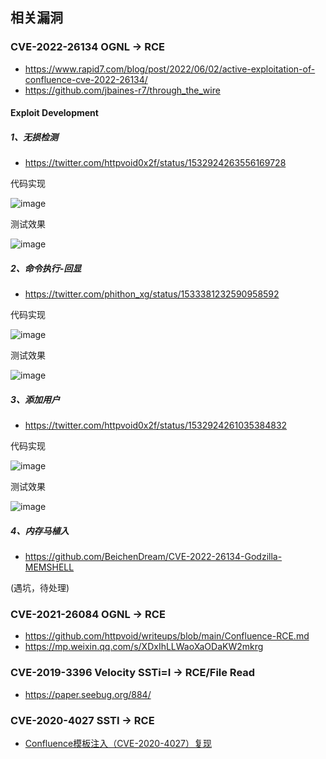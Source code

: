 相关漏洞
---

### CVE-2022-26134 OGNL -> RCE
- https://www.rapid7.com/blog/post/2022/06/02/active-exploitation-of-confluence-cve-2022-26134/
- https://github.com/jbaines-r7/through_the_wire



#### Exploit Development


##### 1、无损检测
- https://twitter.com/httpvoid0x2f/status/1532924263556169728

代码实现

![image](https://user-images.githubusercontent.com/55024146/172790218-28dab3b3-8fc1-4140-9c1e-44301df4c54f.png)

测试效果

![image](https://user-images.githubusercontent.com/55024146/172812431-49d69ee3-0a05-4159-8add-0030175fd1a2.png)

##### 2、命令执行-回显
- https://twitter.com/phithon_xg/status/1533381232590958592

代码实现

![image](https://user-images.githubusercontent.com/55024146/172790507-2d546bef-04b2-46f2-8977-fa6f914821cc.png)

测试效果

![image](https://user-images.githubusercontent.com/55024146/172812526-352c93e0-66e8-43f6-92b8-c89501cec478.png)


##### 3、添加用户
- https://twitter.com/httpvoid0x2f/status/1532924261035384832

代码实现

![image](https://user-images.githubusercontent.com/55024146/172813077-3c929c96-2a99-45b0-aa6a-d287184bf988.png)


测试效果

![image](https://user-images.githubusercontent.com/55024146/172813574-182fcf36-6268-4b72-980a-f2a89142bacf.png)


##### 4、内存马植入

- https://github.com/BeichenDream/CVE-2022-26134-Godzilla-MEMSHELL

(遇坑，待处理)



### CVE-2021-26084 OGNL -> RCE
- https://github.com/httpvoid/writeups/blob/main/Confluence-RCE.md
- https://mp.weixin.qq.com/s/XDxIhLLWaoXaODaKW2mkrg

### CVE-2019-3396 Velocity SSTi=I -> RCE/File Read
- https://paper.seebug.org/884/

### CVE-2020-4027 SSTI -> RCE
- [Confluence模板注入（CVE-2020-4027）复现](https://blog.play2win.top/2021/10/20/Confluence%E6%A8%A1%E6%9D%BF%E6%B3%A8%E5%85%A5%EF%BC%88CVE-2020-4027%EF%BC%89%E5%A4%8D%E7%8E%B0/)
